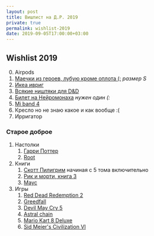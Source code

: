 ```yaml
---
layout: post
title: Вишлист на Д.Р. 2019
private: true
permalink: wishlist-2019
date: 2019-09-05T17:00:00+03:00
---
```


## Wishlist 2019

0. Airpods
1. [Маечки из героев, лубую кроме оплота (:](https://www.deadbrush.ru/catalog/games/homm3/) _размер S_
2. [Икеа ивриг](https://www.ikea.com/ru/ru/catalog/products/60445230/)
3. [Всякие ништяки для D&D](https://geektankgames.com/)
4. [Билет на Нейромонаха](https://afisha.yandex.ru/moscow/concert/neiromonakh-feofan-2019-12) _нужен один (:_ 
5. [Mi band 4](https://beru.ru/product/braslet-xiaomi-mi-band-4-graphite-black/100672549793)
6. Кресло но не знаю какое и как вообще :(
7. Ирригатор

### Старое доброе
1. Настолки
    1. [Гарри Поттер](https://super01.ru/products/nastolnaya-igra-garri-potter-bitva-za-khogvarts-hogwarts-battle-1)
    2. [Root](https://boardgamegeek.com/boardgame/237182/root)
2. Книги
    1. [Скотт Пилигрим](http://www.chookandgeek.ru/search?q=%D0%A1%D0%9A%D0%9E%D0%A2%D0%A2+%D0%9F%D0%98%D0%9B%D0%98%D0%93%D0%A0%D0%98%D0%9C) начиная с 5 тома включительно
    2. [Рик и морти, книга 3](https://www.chookandgeek.ru/product/rik-i-morti-istorii-za-kadrom) 
    3. [Маус](https://www.chookandgeek.ru/product/maus)
3. Игры
    1. [Red Dead Redemption 2](https://www.mvideo.ru/products/ps4-igra-take-two-red-dead-redemption-2-40070013)
    2. [Greedfall](https://www.mvideo.ru/products/ps4-igra-focus-home-greedfall-40072204)
    3. [Devil May Cry 5](https://www.mvideo.ru/products/ps4-igra-capcom-devil-may-cry-5-40070811)
    4. [Astral chain](https://www.mvideo.ru/products/switch-igra-nintendo-astral-chain-40071640)
    5. [Mario Kart 8 Deluxe](https://www.mvideo.ru/products/switch-igra-nintendo-mario-kart-8-deluxe-40065934)
    6. [Sid Meier's Civilization VI](https://www.nintendo.ru/-/Nintendo-Switch/Sid-Meier-s-Civilization-VI-1460609.html)

